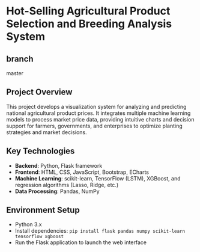 # Hot-Selling Agricultural Product Selection and Breeding Analysis System
## branch
master

## Project Overview
This project develops a visualization system for analyzing and predicting national agricultural product prices. It integrates multiple machine learning models to process market price data, providing intuitive charts and decision support for farmers, governments, and enterprises to optimize planting strategies and market decisions.

## Key Technologies
- **Backend**: Python, Flask framework
- **Frontend**: HTML, CSS, JavaScript, Bootstrap, ECharts
- **Machine Learning**: scikit-learn, TensorFlow (LSTM), XGBoost, and regression algorithms (Lasso, Ridge, etc.)
- **Data Processing**: Pandas, NumPy

## Environment Setup
- Python 3.x
- Install dependencies: `pip install flask pandas numpy scikit-learn tensorflow xgboost`
- Run the Flask application to launch the web interface
